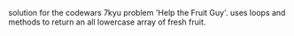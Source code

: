 solution for the codewars 7kyu problem 'Help the Fruit Guy'. uses loops and methods to return an all lowercase array of fresh fruit.